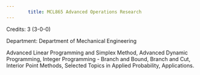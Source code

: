```yaml
---
        title: MCL865 Advanced Operations Research
---
```

Credits: 3 (3-0-0)

Department: Department of Mechanical Engineering

Advanced Linear Programming and Simplex Method, Advanced Dynamic Programming, Integer Programming - Branch and Bound, Branch and Cut, Interior Point Methods, Selected Topics in Applied Probability, Applications.